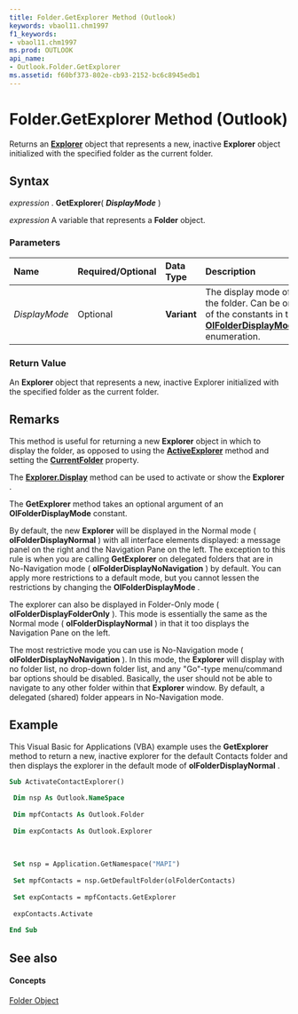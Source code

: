 ```yaml
---
title: Folder.GetExplorer Method (Outlook)
keywords: vbaol11.chm1997
f1_keywords:
- vbaol11.chm1997
ms.prod: OUTLOOK
api_name:
- Outlook.Folder.GetExplorer
ms.assetid: f60bf373-802e-cb93-2152-bc6c8945edb1
---
```



# Folder.GetExplorer Method (Outlook)

Returns an  **[Explorer](explorer-object-outlook.md)** object that represents a new, inactive **Explorer** object initialized with the specified folder as the current folder.


## Syntax

 _expression_ . **GetExplorer**( **_DisplayMode_** )

 _expression_ A variable that represents a **Folder** object.


### Parameters



|**Name**|**Required/Optional**|**Data Type**|**Description**|
|:-----|:-----|:-----|:-----|
| _DisplayMode_|Optional| **Variant**|The display mode of the folder. Can be one of the constants in the  **[OlFolderDisplayMode](olfolderdisplaymode-enumeration-outlook.md)** enumeration.|

### Return Value

An  **Explorer** object that represents a new, inactive Explorer initialized with the specified folder as the current folder.


## Remarks

This method is useful for returning a new  **Explorer** object in which to display the folder, as opposed to using the **[ActiveExplorer](application-activeexplorer-method-outlook.md)** method and setting the **[CurrentFolder](explorer-currentfolder-property-outlook.md)** property.

The  **[Explorer.Display](explorer-display-method-outlook.md)** method can be used to activate or show the **Explorer** .

The  **GetExplorer** method takes an optional argument of an **OlFolderDisplayMode** constant.

By default, the new  **Explorer** will be displayed in the Normal mode ( **olFolderDisplayNormal** ) with all interface elements displayed: a message panel on the right and the Navigation Pane on the left. The exception to this rule is when you are calling **GetExplorer** on delegated folders that are in No-Navigation mode ( **olFolderDisplayNoNavigation** ) by default. You can apply more restrictions to a default mode, but you cannot lessen the restrictions by changing the **OlFolderDisplayMode** .

The explorer can also be displayed in Folder-Only mode ( **olFolderDisplayFolderOnly** ). This mode is essentially the same as the Normal mode ( **olFolderDisplayNormal** ) in that it too displays the Navigation Pane on the left.

 The most restrictive mode you can use is No-Navigation mode ( **olFolderDisplayNoNavigation** ). In this mode, the **Explorer** will display with no folder list, no drop-down folder list, and any "Go"-type menu/command bar options should be disabled. Basically, the user should not be able to navigate to any other folder within that **Explorer** window. By default, a delegated (shared) folder appears in No-Navigation mode.


## Example

This Visual Basic for Applications (VBA) example uses the  **GetExplorer** method to return a new, inactive explorer for the default Contacts folder and then displays the explorer in the default mode of **olFolderDisplayNormal** .


```vb
Sub ActivateContactExplorer() 
 
 Dim nsp As Outlook.NameSpace 
 
 Dim mpfContacts As Outlook.Folder 
 
 Dim expContacts As Outlook.Explorer 
 
 
 
 Set nsp = Application.GetNamespace("MAPI") 
 
 Set mpfContacts = nsp.GetDefaultFolder(olFolderContacts) 
 
 Set expContacts = mpfContacts.GetExplorer 
 
 expContacts.Activate 
 
End Sub
```


## See also


#### Concepts


[Folder Object](folder-object-outlook.md)

